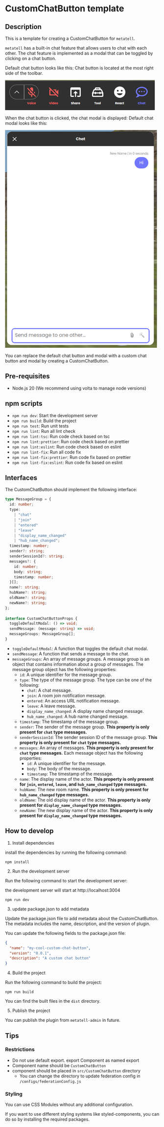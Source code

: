# CustomChatButton template

## Description

This is a template for creating a CustomChatButton for `metatell`.

`metatell` has a built-in chat feature that allows users to chat with each other. The chat feature is implemented as a modal that can be toggled by clicking on a chat button.

Default chat button looks like this:
Chat button is located at the most right side of the toolbar.

![Default chat button](./docs/toolbar.png)

When the chat button is clicked, the chat modal is displayed:
Default chat modal looks like this:

![Default chat modal](./docs/chat-modal.png)

You can replace the default chat button and modal with a custom chat button and modal by creating a CustomChatButton.

## Pre-requisites

- Node.js 20 (We recommend using volta to manage node versions)

## npm scripts

- `npm run dev`: Start the development server
- `npm run build`: Build the project
- `npm run test`: Run unit tests
- `npm run lint`: Run all lint check
- `npm run lint:tsc`: Run code check based on tsc
- `npm run lint:prettier`: Run code check based on prettier
- `npm run lint:eslint`: Run code check based on eslint
- `npm run lint-fix`: Run all code fix
- `npm run lint-fix:prettier`: Run code fix based on prettier
- `npm run lint-fix:eslint`: Run code fix based on eslint

## Interfaces

The CustomChatButton should implement the following interface:

```ts
type MessageGroup = {
  id: number;
  type:
    | "chat"
    | "join"
    | "entered"
    | "leave"
    | "display_name_changed"
    | "hub_name_changed";
  timestamp: number;
  sender?: string;
  senderSessionId?: string;
  messages?: {
    id: number;
    body: string;
    timestamp: number;
  }[];
  name?: string;
  hubName?: string;
  oldName?: string;
  newName?: string;
};

interface CustomChatButtonProps {
  toggleDefaultModal: () => void;
  sendMessage: (message: string) => void;
  messageGroups: MessageGroup[];
}
```

- `toggleDefaultModal`: A function that toggles the default chat modal.
- `sendMessage`: A function that sends a message to the chat.
- `messageGroups`: An array of message groups. A message group is an object that contains information about a group of messages. The message group object has the following properties:
  - `id`: A unique identifier for the message group.
  - `type`: The type of the message group. The type can be one of the following:
    - `chat`: A chat message.
    - `join`: A room join notification message.
    - `entered`: An access URL notification message.
    - `leave`: A leave message.
    - `display_name_changed`: A display name changed message.
    - `hub_name_changed`: A hub name changed message.
  - `timestamp`: The timestamp of the message group.
  - `sender`: The sender of the message group. **This property is only present for `chat` type messages.**
  - `senderSessionId`: The sender session ID of the message group. **This property is only present for `chat` type messages.**
  - `messages`: An array of messages. **This property is only present for `chat` type messages.** Each message object has the following properties:
    - `id`: A unique identifier for the message.
    - `body`: The body of the message.
    - `timestamp`: The timestamp of the message.
  - `name`: The display name of the actor. **This property is only present for `join`, `entered`, `leave`, and `hub_name_changed` type messages.**
  - `hubName`: The new room name. **This property is only present for `hub_name_changed` type messages.**
  - `oldName`: The old display name of the actor. **This property is only present for `display_name_changed` type messages.**
  - `newName`: The new display name of the actor. **This property is only present for `display_name_changed` type messages.**

## How to develop

1. Install dependencies

install the dependencies by running the following command:

```
npm install
```

2. Run the development server

Run the following command to start the development server:

the development server will start at http://localhost:3004

```
npm run dev
```

3. update package.json to add metadata

Update the package.json file to add metadata about the CustomChatButton. The metadata includes the name, description, and the version of plugin.

You can update the following fields to the package.json file:

```json
{
  "name": "my-cool-custom-chat-button",
  "version": "0.0.1",
  "description": "A custom chat button"
}
```

4. Build the project

Run the following command to build the project:

```
npm run build
```

You can find the built files in the `dist` directory.

5. Publish the project

You can publish the plugin from `metatell-admin` in future.

## Tips

### Restrictions

- Do not use default export. export Component as named export
- Component name should be `CustomChatButton`
- component should be placed in `src/CustomChatButton` directory
  - You can change the directory to update federation config in `/configs/federationConfig.js`

### Styling

You can use CSS Modules without any additional configuration.

If you want to use different styling systems like styled-components, you can do so by installing the required packages.

